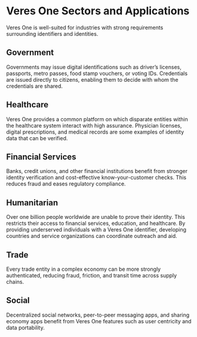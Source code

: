 # Veres One Sectors and Applications

Veres One is well-suited for industries with strong requirements
surrounding identifiers and identities.

## Government

Governments may issue digital identifications such as driver’s licenses,
passports, metro passes, food stamp vouchers, or voting IDs. Credentials
are issued directly to citizens, enabling them to decide with whom the
credentials are shared.

## Healthcare

Veres One provides a common platform on which disparate entities within the
healthcare system interact with high assurance. Physician licenses,
digital prescriptions, and medical records are some examples of identity
data that can be verified.

## Financial Services

Banks, credit unions, and other financial institutions benefit from
stronger identity verification and cost-effective know-your-customer
checks. This reduces fraud and eases regulatory compliance.

## Humanitarian

Over one billion people worldwide are unable to prove their identity. This
restricts their access to financial services, education, and healthcare. By
providing underserved individuals with a Veres One identifier, developing
countries and service organizations can coordinate outreach and aid.

## Trade

Every trade entity in a complex economy can be more strongly authenticated,
reducing fraud, friction, and transit time across supply chains.

## Social

Decentralized social networks, peer-to-peer messaging apps, and sharing economy
apps benefit from Veres One features such as user centricity and data portability.

